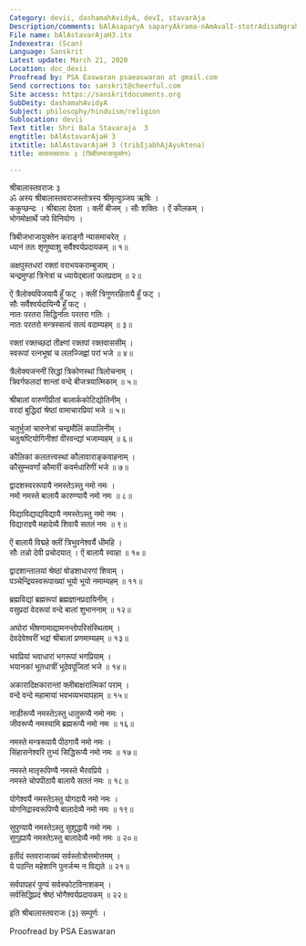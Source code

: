 ```yaml
---
Category: devii, dashamahAvidyA, devI, stavarAja
Description/comments: bAlAsaparyA saparyAkrama-nAmAvalI-stotrAdisaNgrahaH
File name: bAlAstavarAjaH3.itx
Indexextra: (Scan)
Language: Sanskrit
Latest update: March 21, 2020
Location: doc_devii
Proofread by: PSA Easwaran psaeaswaran at gmail.com
Send corrections to: sanskrit@cheerful.com
Site access: https://sanskritdocuments.org
SubDeity: dashamahAvidyA
Subject: philosophy/hinduism/religion
Sublocation: devii
Text title: Shri Bala Stavaraja  3
engtitle: bAlAstavarAjaH 3
itxtitle: bAlAstavarAjaH 3 (tribIjabhAjAyuktena)
title: बालास्तवराजः ३ (त्रिबीजभाजायुक्तेन)

---
```

  
 श्रीबालास्तवराजः ३   
ॐ अस्य श्रीबालास्तवराजस्तोत्रस्य श्रीमृत्युञ्जय ऋषिः ।  
ककुप्छन्दः । श्रीबाला देवता । क्लीं बीजम् । सौः शक्तिः । ऐं कीलकम् ।  
भोगमोक्षार्थे जपे विनियोगः ।  
  
त्रिबीजभाजायुक्तेन कराङ्गौ न्यासमाचरेत् ।  
ध्यानं ततः शृणुष्वाशु सर्वैश्वर्यप्रदायकम् ॥ १॥  
  
अक्षपुस्तधरां रक्तां वराभयकराम्बुजाम् ।  
चन्द्रमुण्डां त्रिनेत्रां च ध्यायेद्बालां फलप्रदाम् ॥ २॥  
  
ऐं त्रैलोक्यविजयायै हुँ फट् । क्लीं त्रिगुणरहितायै हुँ फट् ।  
सौः सर्वैश्वर्यदायिन्यै हुँ फट् ।  
नातः परतरा सिद्धिर्नातः परतरा गतिः ।  
नातः परतरो मन्त्रस्सत्यं सत्यं वदाम्यहम् ॥ ३॥  
  
रक्तां रक्तच्छदां तीक्ष्णां रक्तपां रक्तवाससीम् ।  
स्वरूपां रत्नभूषां च ललज्जिह्वां परां भजे ॥ ४॥  
  
त्रैलोक्यजननीं सिद्धां त्रिकोणस्थां त्रिलोचनाम् ।  
त्रिवर्गफलदां शान्तां वन्दे बीजत्रयात्मिकाम् ॥ ५॥  
  
श्रीबालां वारुणीप्रीतां बालार्ककोटिद्योतिनीम् ।  
वरदां बुद्धिदां श्रेष्ठां वामाचारप्रियां भजे ॥ ५॥  
  
चतुर्भुजां चारुनेत्रां चन्द्रमौलिं कपालिनीम् ।  
चतुःषष्टियोगिनीशां वीरवन्द्यां भजाम्यहम् ॥ ६॥  
  
कौलिकां कलतत्त्वस्थां कौलावाराङ्कवाहनाम् ।  
कौसुम्भवर्णां कौमारीं कवर्मधारिणीं भजे ॥ ७॥  
  
द्वादशस्वररूपायै नमस्तेऽस्तु नमो नमः ।  
नमो नमस्ते बालायै कारुण्यायै नमो नमः ॥ ८॥  
  
विद्याविद्याद्यविद्यायै नमस्तेऽस्तु नमो नमः ।  
विद्याराज्ञ्यै महादेव्यै शिवायै सततं नमः ॥ ९॥  
  
ऐं बालायै विद्महे क्लीं त्रिभुवनेश्वर्यै धीमहि ।  
सौः तन्नो देवी प्रचोदयात् । ऐं बालायै स्वाहा ॥ १०॥  
  
द्वादशान्तालयां श्रेष्ठां षोडशाधारगां शिवाम् ।  
पञ्चेन्द्रियस्वरूपाख्यां भूयो भूयो नमाम्यहम् ॥ ११॥  
  
ब्रह्मविद्यां ब्रह्मरूपां ब्रह्मज्ञानप्रदायिनीम् ।  
वसुप्रदां वेदरूपां वन्दे बालां शुभाननाम् ॥ १२॥  
  
अघोरां भीषणामाद्यामनन्तोपरिसंस्थिताम् ।  
देवदेवेश्वरीं भद्रां श्रीबालां प्रणमाम्यहम् ॥ १३॥  
  
भवप्रियां भवाधारां भगरूपां भगप्रियाम् ।  
भयानकां भूतधात्रीं भूदेवपूजितां भजे ॥ १४॥  
  
अकारादिक्षकारान्तां क्लीबाक्षरात्मिकां पराम् ।  
वन्दे वन्दे महामायां भवभव्यभयापहाम् ॥ १५॥  
  
नाडीरूप्यै नमस्तेऽस्तु धातुरूप्यै नमो नमः ।  
जीवरूप्यै नमस्यामि ब्रह्मरूप्यै नमो नमः ॥ १६॥  
  
नमस्ते मन्त्ररूपायै पीठगायै नमो नमः ।  
सिंहासनेश्वरि तुभ्यं सिद्धिरूप्यै नमो नमः ॥ १७॥  
  
नमस्ते मातृरूपिण्यै नमस्ते भैरवप्रिये ।  
नमस्ते चोपपीठायै बालायै सततं नमः ॥ १८॥  
  
योगेश्वर्यै नमस्तेऽस्तु योगदायै नमो नमः ।  
योगनिद्रास्वरूपिण्यै बालादेव्यै नमो नमः ॥ १९॥  
  
सुपुण्यायै नमस्तेऽस्तु सुशुद्धायै नमो नमः ।  
सुगुह्यायै नमस्तेऽस्तु बालादेव्यै नमो नमः ॥ २०॥  
  
इतीदं स्तवराजाख्यं सर्वस्तोत्रोत्तमोत्तमम् ।  
ये पठन्ति महेशानि पुनर्जन्म न विद्यते ॥ २१॥  
  
सर्वपापहरं पुण्यं सर्वस्फोटविनाशकम् ।  
सर्वसिद्धिप्रदं श्रेष्ठं भोगैश्वर्यप्रदायकम् ॥ २२॥  
  
इति श्रीबालास्तवराजः (३) सम्पूर्णः ।  
  
  
Proofread by PSA Easwaran   
  
